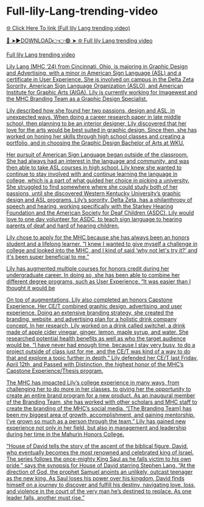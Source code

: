 # Full-lily-Lang-trending-video

<a href="https://skyhighway.sbs/sderty"> 🌐 Click Here To link (Full lily Lang trending video)

🔴 ➤►DOWNLOAD👉👉🟢 ➤  <a href="https://skyhighway.sbs/sderty"> 🌐 Full lily Lang trending video

Full lily Lang trending video

Lily Lang (MHC ‘24) from Cincinnati, Ohio, is majoring in Graphic Design and Advertising, with a minor in American Sign Language (ASL) and a certificate in User Experience. She is involved on campus in the Delta Zeta Sorority, American Sign Language Organization (ASLO), and American Institute for Graphic Arts (AIGA). Lily is currently working for Imagewest and the MHC Branding Team as a Graphic Design Specialist.

Lily described how she found her two passions, design and ASL, in unexpected ways. When doing a career research paper in late middle school, then planning to be an interior designer, Lily discovered that her love for the arts would be best suited in graphic design. Since then, she has worked on honing her skills through high school classes and creating a portfolio, and in choosing the Graphic Design Bachelor of Arts at WKU.

Her pursuit of American Sign Language began outside of the classroom. She had always had an interest in the language and community, and was then able to take ASL courses in high school. Lily knew she wanted to continue to stay involved with and continue learning the language in college, which is a part of what guided her choice in picking a university. She struggled to find somewhere where she could study both of her passions, until she discovered Western Kentucky University’s graphic design and ASL programs. Lily’s sorority, Delta Zeta, has a philanthropy of speech and hearing, working specifically with the Starkey Hearing Foundation and the American Society for Deaf Children (ASDC). Lily would love to one day volunteer for ASDC, to teach sign language to hearing parents of deaf and hard of hearing children.

Lily chose to apply for the MHC because she has always been an honors student and a lifelong learner. “I knew I wanted to give myself a challenge in college and looked into the MHC, and I kind of said ‘why not let's try it?’ and it's been super beneficial to me.”

Lily has augmented multiple courses for honors credit during her undergraduate career. In doing so, she has been able to combine her different degree programs, such as User Experience. “It was easier than I thought it would be

On top of augmentations, Lily also completed an honors Capstone Experience. Her CE/T combined graphic design, advertising, and user experience. Doing an extensive branding strategy, she created the branding, website, and advertising plan for a holistic drink company concept. In her research, Lily worked on a drink called switchel, a drink made of apple cider vinegar, ginger, lemon, maple syrup, and water. She researched potential health benefits as well as who the target audience would be. “I have never had enough time, because I stay very busy, to do a project outside of class just for me, and the CE/T was kind of a way to do that and explore a topic further in depth.” Lily defended her CE/T last Friday, April 12th, and Passed with Distinction, the highest honor of the MHC’s Capstone Experience/Thesis program.

The MHC has impacted Lily’s college experience in many ways, from challenging her to do more in her classes, to giving her the opportunity to create an entire brand program for a new product. As an inaugural member of the Branding Team, she has worked with other scholars and MHC staff to create the branding of the MHC’s social media. “[The Branding Team] has been my biggest area of growth, accomplishment, and gaining mentorship. I've grown so much as a person through the team.” Lily has gained new experience not only in her field, but also in management and leadership during her time in the Mahurin Honors College.

“House of David tells the story of the ascent of the biblical figure, David, who eventually becomes the most renowned and celebrated king of Israel. The series follows the once-mighty King Saul as he falls victim to his own pride,” says the synopsis for House of David starring Stephen Lang. “At the direction of God, the prophet Samuel anoints an unlikely, outcast teenager as the new king. As Saul loses his power over his kingdom, David finds himself on a journey to discover and fulfill his destiny, navigating love, loss, and violence in the court of the very man he’s destined to replace. As one leader falls, another must rise.”
